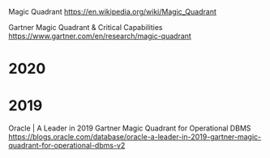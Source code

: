 
Magic Quadrant https://en.wikipedia.org/wiki/Magic_Quadrant

Gartner Magic Quadrant & Critical Capabilities https://www.gartner.com/en/research/magic-quadrant

# 2020

# 2019

Oracle | A Leader in 2019 Gartner Magic Quadrant for Operational DBMS https://blogs.oracle.com/database/oracle-a-leader-in-2019-gartner-magic-quadrant-for-operational-dbms-v2
